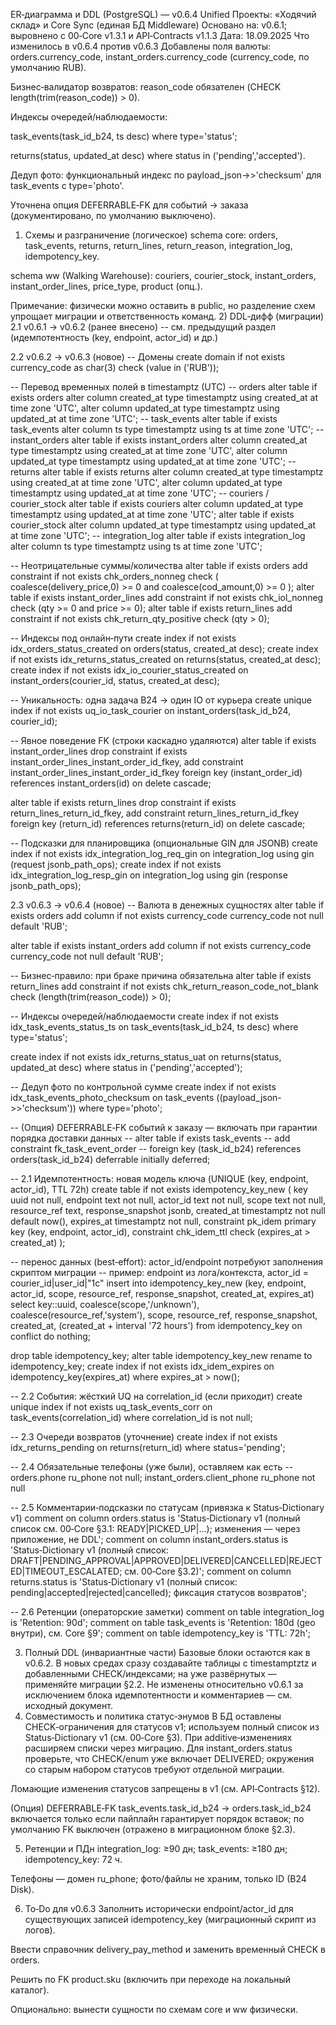 ER‑диаграмма и DDL (PostgreSQL) — v0.6.4 Unified
Проекты: «Ходячий склад» и Core Sync (единая БД Middleware)
 Основано на: v0.6.1; выровнено с 00‑Core v1.3.1 и API‑Contracts v1.1.3
 Дата: 18.09.2025
Что изменилось в v0.6.4 против v0.6.3
Добавлены поля валюты: orders.currency_code, instant_orders.currency_code (currency_code, по умолчанию RUB).


Бизнес‑валидатор возвратов: reason_code обязателен (CHECK length(trim(reason_code)) > 0).


Индексы очередей/наблюдаемости:


task_events(task_id_b24, ts desc) where type='status';


returns(status, updated_at desc) where status in ('pending','accepted').


Дедуп фото: функциональный индекс по payload_json->>'checksum' для task_events с type='photo'.


Уточнена опция DEFERRABLE‑FK для событий → заказа (документировано, по умолчанию выключено).


1) Схемы и разграничение (логическое)
schema core: orders, task_events, returns, return_lines, return_reason, integration_log, idempotency_key.


schema ww (Walking Warehouse): couriers, courier_stock, instant_orders, instant_order_lines, price_type, product (опц.).


Примечание: физически можно оставить в public, но разделение схем упрощает миграции и ответственность команд.
2) DDL‑дифф (миграции)
2.1 v0.6.1 → v0.6.2 (ранее внесено)
-- см. предыдущий раздел (идемпотентность (key, endpoint, actor_id) и др.)

2.2 v0.6.2 → v0.6.3 (новое)
-- Домены
create domain if not exists currency_code as char(3)
  check (value in ('RUB'));

-- Перевод временных полей в timestamptz (UTC)
-- orders
alter table if exists orders
  alter column created_at type timestamptz using created_at at time zone 'UTC',
  alter column updated_at type timestamptz using updated_at at time zone 'UTC';
-- task_events
alter table if exists task_events
  alter column ts type timestamptz using ts at time zone 'UTC';
-- instant_orders
alter table if exists instant_orders
  alter column created_at type timestamptz using created_at at time zone 'UTC',
  alter column updated_at type timestamptz using updated_at at time zone 'UTC';
-- returns
alter table if exists returns
  alter column created_at type timestamptz using created_at at time zone 'UTC',
  alter column updated_at type timestamptz using updated_at at time zone 'UTC';
-- couriers / courier_stock
alter table if exists couriers
  alter column updated_at type timestamptz using updated_at at time zone 'UTC';
alter table if exists courier_stock
  alter column updated_at type timestamptz using updated_at at time zone 'UTC';
-- integration_log
alter table if exists integration_log
  alter column ts type timestamptz using ts at time zone 'UTC';

-- Неотрицательные суммы/количества
alter table if exists orders
  add constraint if not exists chk_orders_nonneg check (
    coalesce(delivery_price,0) >= 0 and coalesce(cod_amount,0) >= 0
  );
alter table if exists instant_order_lines
  add constraint if not exists chk_iol_nonneg check (qty >= 0 and price >= 0);
alter table if exists return_lines
  add constraint if not exists chk_return_qty_positive check (qty > 0);

-- Индексы под онлайн‑пути
create index if not exists idx_orders_status_created on orders(status, created_at desc);
create index if not exists idx_returns_status_created on returns(status, created_at desc);
create index if not exists idx_io_courier_status_created on instant_orders(courier_id, status, created_at desc);

-- Уникальность: одна задача B24 → один IO от курьера
create unique index if not exists uq_io_task_courier on instant_orders(task_id_b24, courier_id);

-- Явное поведение FK (строки каскадно удаляются)
alter table if exists instant_order_lines
  drop constraint if exists instant_order_lines_instant_order_id_fkey,
  add constraint instant_order_lines_instant_order_id_fkey
    foreign key (instant_order_id) references instant_orders(id) on delete cascade;

alter table if exists return_lines
  drop constraint if exists return_lines_return_id_fkey,
  add constraint return_lines_return_id_fkey
    foreign key (return_id) references returns(return_id) on delete cascade;

-- Подсказки для планировщика (опциональные GIN для JSONB)
create index if not exists idx_integration_log_req_gin on integration_log using gin (request jsonb_path_ops);
create index if not exists idx_integration_log_resp_gin on integration_log using gin (response jsonb_path_ops);

2.3 v0.6.3 → v0.6.4 (новое)
-- Валюта в денежных сущностях
alter table if exists orders
  add column if not exists currency_code currency_code not null default 'RUB';

alter table if exists instant_orders
  add column if not exists currency_code currency_code not null default 'RUB';

-- Бизнес‑правило: при браке причина обязательна
alter table if exists return_lines
  add constraint if not exists chk_return_reason_code_not_blank
    check (length(trim(reason_code)) > 0);

-- Индексы очередей/наблюдаемости
create index if not exists idx_task_events_status_ts
  on task_events(task_id_b24, ts desc) where type='status';

create index if not exists idx_returns_status_uat
  on returns(status, updated_at desc) where status in ('pending','accepted');

-- Дедуп фото по контрольной сумме
create index if not exists idx_task_events_photo_checksum
  on task_events ((payload_json->>'checksum')) where type='photo';

-- (Опция) DEFERRABLE‑FK событий к заказу — включать при гарантии порядка доставки данных
-- alter table if exists task_events
--   add constraint fk_task_event_order
--   foreign key (task_id_b24) references orders(task_id_b24) deferrable initially deferred;

-- 2.1 Идемпотентность: новая модель ключа (UNIQUE (key, endpoint, actor_id), TTL 72h)
create table if not exists idempotency_key_new (
  key               uuid not null,
  endpoint          text not null,
  actor_id          text not null,
  scope             text not null,
  resource_ref      text,
  response_snapshot jsonb,
  created_at        timestamptz not null default now(),
  expires_at        timestamptz not null,
  constraint pk_idem primary key (key, endpoint, actor_id),
  constraint chk_idem_ttl check (expires_at > created_at)
);

-- перенос данных (best‑effort): actor_id/endpoint потребуют заполнения скриптом миграции
-- пример: endpoint из лога/контекста, actor_id = courier_id|user_id|"1c"
insert into idempotency_key_new (key, endpoint, actor_id, scope, resource_ref, response_snapshot, created_at, expires_at)
select key::uuid, coalesce(scope,'/unknown'), coalesce(resource_ref,'system'), scope, resource_ref, response_snapshot, created_at,
       (created_at + interval '72 hours')
from idempotency_key
on conflict do nothing;

drop table idempotency_key;
alter table idempotency_key_new rename to idempotency_key;
create index if not exists idx_idem_expires on idempotency_key(expires_at) where expires_at > now();

-- 2.2 События: жёсткий UQ на correlation_id (если приходит)
create unique index if not exists uq_task_events_corr on task_events(correlation_id) where correlation_id is not null;

-- 2.3 Очереди возвратов (уточнение)
create index if not exists idx_returns_pending on returns(return_id) where status='pending';

-- 2.4 Обязательные телефоны (уже были), оставляем как есть
-- orders.phone ru_phone not null; instant_orders.client_phone ru_phone not null

-- 2.5 Комментарии‑подсказки по статусам (привязка к Status‑Dictionary v1)
comment on column orders.status is 'Status‑Dictionary v1 (полный список см. 00‑Core §3.1: READY|PICKED_UP|...); изменения — через приложение, не DDL';
comment on column instant_orders.status is 'Status‑Dictionary v1 (полный список: DRAFT|PENDING_APPROVAL|APPROVED|DELIVERED|CANCELLED|REJECTED|TIMEOUT_ESCALATED; см. 00‑Core §3.2)';
comment on column returns.status is 'Status‑Dictionary v1 (полный список: pending|accepted|rejected|cancelled); фиксация статусов возвратов';

-- 2.6 Ретенции (операторские заметки)
comment on table integration_log is 'Retention: 90d';
comment on table task_events is 'Retention: 180d (geo внутри), см. Core §9';
comment on table idempotency_key is 'TTL: 72h';

3) Полный DDL (инвариантные части)
Базовые блоки остаются как в v0.6.2. В новых средах сразу создавайте таблицы с timestamptztz и добавленными CHECK/индексами; на уже развёрнутых — применяйте миграции §2.2.
 Не изменены относительно v0.6.1 за исключением блока идемпотентности и комментариев — см. исходный документ.
4) Совместимость и политика статус‑энумов
В БД оставлены CHECK‑ограничения для статусов v1; используем полный список из Status‑Dictionary v1 (см. 00‑Core §3). При additive‑изменениях расширяем списки через миграцию.
Для instant_orders.status проверьте, что CHECK/enum уже включает DELIVERED; окружения со старым набором статусов требуют отдельной миграции.


Ломающие изменения статусов запрещены в v1 (см. API‑Contracts §12).


(Опция) DEFERRABLE‑FK task_events.task_id_b24 → orders.task_id_b24 включается только если пайплайн гарантирует порядок вставок; по умолчанию FK выключен (отражено в миграционном блоке §2.3).


5) Ретенции и ПДн
integration_log: ≥90 дн; task_events: ≥180 дн; idempotency_key: 72 ч.


Телефоны — домен ru_phone; фото/файлы не храним, только ID (B24 Disk).


6) To‑Do для v0.6.3
Заполнить исторически endpoint/actor_id для существующих записей idempotency_key (миграционный скрипт из логов).


Ввести справочник delivery_pay_method и заменить временный CHECK в orders.


Решить по FK product.sku (включить при переходе на локальный каталог).


Опционально: вынести сущности по схемам core и ww физически.





